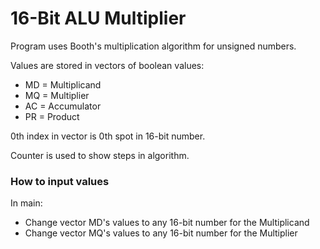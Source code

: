 # 16-Bit ALU Multiplier

Program uses Booth's multiplication algorithm for unsigned numbers.

Values are stored in vectors of boolean values:
 - MD = Multiplicand
 - MQ = Multiplier
 - AC = Accumulator
 - PR = Product
 
 0th index in vector is 0th spot in 16-bit number.
 
 Counter is used to show steps in algorithm.
 
 ### How to input values
 In main:
  - Change vector MD's values to any 16-bit number for the Multiplicand
  - Change vector MQ's values to any 16-bit number for the Multiplier

